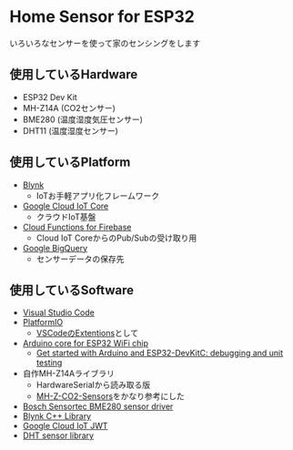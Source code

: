 # Home Sensor for ESP32
いろいろなセンサーを使って家のセンシングをします

## 使用しているHardware
- ESP32 Dev Kit
- MH-Z14A (CO2センサー)
- BME280 (温度湿度気圧センサー)
- DHT11 (温度湿度センサー)

## 使用しているPlatform
- [Blynk](https://blynk.cc)
  - IoTお手軽アプリ化フレームワーク
- [Google Cloud IoT Core](https://cloud.google.com/iot-core/)
  - クラウドIoT基盤
- [Cloud Functions for Firebase](https://firebase.google.com/docs/functions)
  - Cloud IoT CoreからのPub/Subの受け取り用
- [Google BigQuery](https://cloud.google.com/bigquery)
  - センサーデータの保存先

## 使用しているSoftware
- [Visual Studio Code](https://code.visualstudio.com/)
- [PlatformIO](https://platformio.org/)
  - [VSCodeのExtentions](https://docs.platformio.org/en/latest/ide/vscode.html)として
- [Arduino core for ESP32 WiFi chip](https://github.com/espressif/arduino-esp32)
  - [Get started with Arduino and ESP32-DevKitC: debugging and unit testing](https://docs.platformio.org/en/latest/tutorials/espressif32/arduino_debugging_unit_testing.html#tutorial-espressif32-arduino-debugging-unit-testing)
- 自作MH-Z14Aライブラリ
  - HardwareSerialから読み取る版
  - [MH-Z-CO2-Sensors](https://github.com/tobiasschuerg/MH-Z-CO2-Sensors)をかなり参考にした
- [Bosch Sensortec BME280 sensor driver](https://github.com/BoschSensortec/BME280_driver)
- [Blynk C++ Library](https://github.com/blynkkk/blynk-library)
- [Google Cloud IoT JWT](https://github.com/GoogleCloudPlatform/google-cloud-iot-arduino)
- [DHT sensor library](https://github.com/adafruit/DHT-sensor-library)
